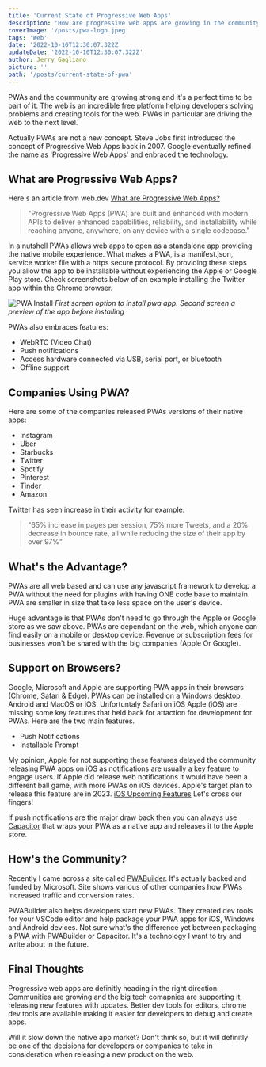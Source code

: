 ```yaml
---
title: 'Current State of Progressive Web Apps'
description: 'How are progressive web apps are growing in the community'
coverImage: '/posts/pwa-logo.jpeg'
tags: 'Web'
date: '2022-10-10T12:30:07.322Z'
updateDate: '2022-10-10T12:30:07.322Z'
author: Jerry Gagliano
picture: ''
path: '/posts/current-state-of-pwa'
---
```


PWAs and the coummunity are growing strong and it's a perfect time to be part of it.
The web is an incredible free platform helping developers solving problems 
and creating tools for the web. PWAs in particular are driving the web to the next level.

Actually PWAs are not a new concept. Steve Jobs first introduced the concept of Progressive Web Apps back in 2007. Google eventually refined the name as 'Progressive Web Apps' and enbraced the technology.

## What are Progressive Web Apps?
Here's an article from web.dev [What are Progressive Web Apps?](https://web.dev/what-are-pwas/)

> "Progressive Web Apps (PWA) are built and enhanced with modern APIs to deliver enhanced capabilities, reliability, and installability while reaching anyone, anywhere, on any device with a single codebase."

In a nutshell PWAs allows web apps to open as a standalone app providing the native mobile experience. What makes a PWA, is a manifest.json, service worker file with a https secure protocol. By providing these steps you allow the app to be installable without experiencing the Apple or Google Play store. Check screenshots below of an example installing the Twitter app within the Chrome browser.

![PWA Install](/posts/install-pwa.png)
*First screen option to install pwa app. Second screen a preview
of the app before installing*

PWAs also embraces features:

 - WebRTC (Video Chat)
 - Push notifications 
 - Access hardware connected via USB, serial port, or bluetooth
 - Offline support
## Companies Using PWA?

Here are some of the companies released PWAs versions of their native apps:

- Instagram
- Uber
- Starbucks
- Twitter
- Spotify
- Pinterest
- Tinder
- Amazon

Twitter has seen increase in their activity for example:
> "65% increase in pages per session, 75% more Tweets, and a 20% decrease in bounce rate, all while reducing the size of their app by over 97%"

## What's the Advantage?

PWAs are all web based and can use any javascript framework to develop a PWA without the need for plugins with having ONE code base to maintain. PWA are smaller in size that take less space on the user's device.

Huge advantage is that PWAs don't need to go through the Apple or Google store as we saw above. PWAs are dependant on the web, which anyone can find easily on a mobile or desktop device. Revenue or subscription fees for businesses won't be shared with the big companies (Apple Or Google).

## Support on Browsers?

Google, Microsoft and Apple are supporting PWA apps in their browsers (Chrome, Safari & Edge). PWAs can be installed on a Windows desktop, Android and MacOS or iOS. Unfortuntaly Safari on iOS Apple (iOS) are missing some key features that held back for attaction for development for PWAs. Here are the two main features.

- Push Notifications
- Installable Prompt

My opinion, Apple for not supporting these features delayed the community releasing PWA apps on iOS as
notifications are usually a key feature to engage users. If Apple did release web notifications it would have been a different ball game, with more PWAs on iOS devices. Apple's target plan to release this feature are in 2023. [iOS Upcoming Features](https://www.apple.com/ios/ios-16/features/) Let's cross our fingers!

If push notifications are the major draw back then you can always use [Capacitor](https://capacitorjs.com/) that wraps your PWA as a native app and releases it to the Apple store.

## How's the Community?

Recently I came across a site called [PWABuilder](https://www.pwabuilder.com/). It's actually backed and funded by Microsoft. Site shows various of other companies how PWAs increased traffic and conversion rates.

PWABuilder also helps developers start new PWAs. They created dev tools for your VSCode editor and help package your PWA apps for iOS, Windows and Android devices. Not sure what's the difference yet between packaging a PWA with PWABuilder or Capacitor. It's a technology I want to try and write about in the future.

## Final Thoughts

Progressive web apps are definitly heading in the right direction. Communities are growing and the big tech comapnies are supporting it, releasing new features with updates. Better dev tools for editors, chrome dev tools are available making it easier for developers to debug and create apps. 

Will it slow down the native app market? Don't think so, but it will definitly be one of the decisions for developers or companies to take in consideration when releasing a new product on the web.
